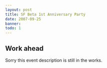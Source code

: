 ```yaml
---
layout: post
title: SF Beta 1st Anniversary Party
date: 2007-09-25
banner: 
todo: 1
---
```



## Work ahead

Sorry this event description is still in the works.

<!--
http://www.pavingways.com/sfbeta-1st-anniversary-party-09252007_140.html
-->
